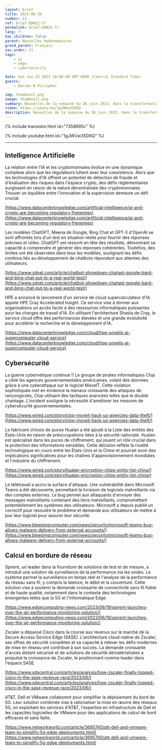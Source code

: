 ```yaml
---
layout: brief
title: 2023-06-26
number: 21
ref: brief-EDW21-fr
permalink: brief-EDW21-fr
lang: fr
has_children: false
parent: Nouvelles hebdomadaires
grand_parent: Français
nav_order: 21
tags:
    - ai
    - edge
    - cybersecurity

date: Sun Jun 25 2023 18:00:00 GMT-0600 (Central Standard Time)
guests:
    - Darren W Pulsipher

img: thumbnail.png
image: thumbnail.png
summary: Nouvelles de la semaine du 26 juin 2023, dans la transformation numérique, y compris l'augmentation des attaques dans la guerre cybernétique, tout le monde sautant sur la vague de l'IA générative et les réseaux radio virtualisés.
video: https://youtu.be/1gJWUw3SD6Q
description: Nouvelles de la semaine du 26 juin 2023, dans la transformation numérique, y compris l'augmentation des attaques dans la guerre cybernétique, tout le monde sautant sur la vague de l'IA générative et les réseaux radio virtualisés.
---
```



{% include transistor.html id="7358695c" %}



{% include youtube.html id="1gJWUw3SD6Q" %}


---

## Intelligence Artificielle

La relation entre l'IA et les cryptomonnaies évolue en une dynamique complexe alors que les régulateurs luttent avec leur coexistence. Alors que les technologies d'IA offrent un potentiel de détection de fraude et d'évaluation des risques dans l'espace crypto, des défis réglementaires surgissent en raison de la nature décentralisée des cryptomonnaies. Trouver un équilibre entre l'innovation et la supervision demeure un défi crucial.

[https://www.datacenterknowledge.com/artificial-intelligence/ai-and-crypto-are-becoming-regulatory-frenemies](https://www.datacenterknowledge.com/artificial-intelligence/ai-and-crypto-are-becoming-regulatory-frenemies)

Les modèles ChatGPT, Meena de Google, Bing Chat et GPT-3 d'OpenAI se sont affrontés lors d'un test en situation réelle pour fournir des réponses précises et utiles. ChatGPT est ressorti en tête des résultats, démontrant sa capacité à comprendre et générer des réponses cohérentes. Toutefois, des limites ont été observées dans tous les modèles, soulignant les défis continus liés au développement de chatbots répondant aux attentes des utilisateurs.

[https://www.zdnet.com/article/chatbot-showdown-chatgpt-google-bard-and-bing-chat-put-to-a-real-world-test/](https://www.zdnet.com/article/chatbot-showdown-chatgpt-google-bard-and-bing-chat-put-to-a-real-world-test/)

HPE a annoncé le lancement d'un service de cloud supercalculateur d'IA appelé HPE Cray Accelerated Insight. Ce service vise à donner aux organisations un accès facile à des ressources informatiques puissantes pour les charges de travail d'IA. En utilisant l'architecture Shasta de Cray, le service cloud offre des performances élevées et une grande évolutivité pour accélérer la recherche et le développement d'IA.

[https://www.datacenterknowledge.com/cloud/hpe-unveils-ai-supercomputer-cloud-service](https://www.datacenterknowledge.com/cloud/hpe-unveils-ai-supercomputer-cloud-service)

## Cybersécurité

La guerre cybernétique continue !! Le groupe de pirates informatiques Clop a ciblé les agences gouvernementales américaines, volant des données grâce à une cyberattaque sur le logiciel MoveIT. Cette violation sophistiquée met en évidence la menace croissante des attaques de rançongiciels, Clop utilisant des tactiques avancées telles que le double chantage. L'incident souligne la nécessité d'améliorer les mesures de cybersécurité gouvernementales.

[https://www.wired.com/story/clop-moveit-hack-us-agencies-data-theft/](https://www.wired.com/story/clop-moveit-hack-us-agencies-data-theft/)

Le fabricant chinois de puces Hualan a été ajouté à la Liste des entités des États-Unis en raison de préoccupations liées à la sécurité nationale. Hualan est spécialisé dans les puces de chiffrement, qui jouent un rôle crucial dans la protection des informations sensibles. Cette décision reflète la rivalité technologique en cours entre les États-Unis et la Chine et pourrait avoir des implications significatives pour les chaînes d'approvisionnement mondiales et l'industrie du chiffrement.

[https://www.wired.com/story/hualan-encryption-chips-entity-list-china/](https://www.wired.com/story/hualan-encryption-chips-entity-list-china/)

Le télétravail a accru la surface d'attaque. Une vulnérabilité dans Microsoft Teams a été découverte, permettant la livraison de logiciels malveillants via des comptes externes. Le bug permet aux attaquants d'envoyer des messages malveillants contenant des liens malveillants, compromettant potentiellement les systèmes des utilisateurs. Microsoft a depuis publié un correctif pour résoudre le problème et demande aux utilisateurs de mettre à jour leur logiciel pour assurer leur sécurité.

[https://www.bleepingcomputer.com/news/security/microsoft-teams-bug-allows-malware-delivery-from-external-accounts/](https://www.bleepingcomputer.com/news/security/microsoft-teams-bug-allows-malware-delivery-from-external-accounts/)

## Calcul en bordure de réseau

Spirent, un leader dans la fourniture de solutions de test et de mesure, a introduit une solution de surveillance de la performance via les ondes. Le système permet la surveillance en temps réel et l'analyse de la performance du réseau sans fil, y compris la latence, le débit et la couverture. Cette solution vise à soutenir la demande croissante de connectivité sans fil fiable et de haute qualité, notamment dans le contexte des technologies émergentes telles que la 5G et l'informatique Edge.

[https://www.edgecomputing-news.com/2023/06/19/spirent-launches-over-the-air-performance-monitoring-solution/](https://www.edgecomputing-news.com/2023/06/19/spirent-launches-over-the-air-performance-monitoring-solution/)

Zscaler a dépassé Cisco dans la course aux revenus sur le marché de la Secure Access Service Edge (SASE). L'architecture cloud-native de Zscaler, ses offres de sécurité complètes et sa capacité à relever les défis modernes de mise en réseau ont contribué à son succès. La demande croissante d'accès distant sécurisé et de solutions de sécurité dématérialisées a propulsé la croissance de Zscaler, le positionnant comme leader dans l'espace SASE.

[https://www.sdxcentral.com/articles/analysis/how-zscaler-finally-topped-cisco-in-the-sase-revenue-race/2023/06/](https://www.sdxcentral.com/articles/analysis/how-zscaler-finally-topped-cisco-in-the-sase-revenue-race/2023/06/)

AT&T, Dell et VMware collaborent pour simplifier le déploiement du bord de 5G. Leur solution combinée vise à rationaliser la mise en œuvre des réseaux 5G, en exploitant les services d'AT&T, l'expertise en infrastructure de Dell et les capacités logicielles de VMware pour des applications de calcul de bord efficaces et sans faille.

[https://www.networkworld.com/article/3695740/att-dell-and-vmware-team-to-simplify-5g-edge-deployments.html](https://www.networkworld.com/article/3695740/att-dell-and-vmware-team-to-simplify-5g-edge-deployments.html)


